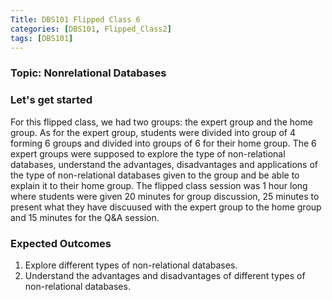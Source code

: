 ```yaml
---
Title: DBS101 Flipped Class 6
categories: [DBS101, Flipped_Class2]
tags: [DBS101]
---
```


### Topic: Nonrelational Databases

### Let's get started

For this flipped class, we had two groups: the expert group and the home group. As for the expert group, students were divided into group of 4 forming 6 groups and divided into groups of 6 for their home group. The 6 expert groups were supposed to explore the type of non-relational databases, understand the advantages, disadvantages and applications of the type of non-relational databases given to the group and be able to explain it to their home group. The flipped class session was 1 hour long where students were given 20 minutes for group discussion, 25 minutes to present what they have discuused with the expert group to the home group and 15 minutes for the Q&A session.


### Expected Outcomes
1. Explore different types of non-relational databases.
2. Understand the advantages and disadvantages of different types of non-relational databases.
